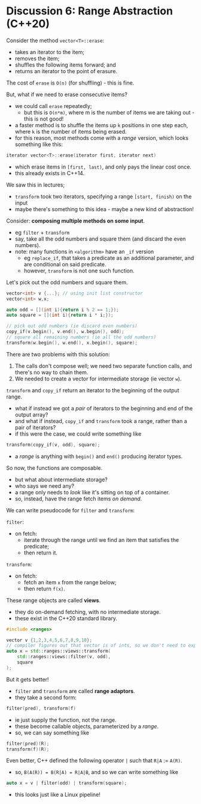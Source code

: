 # Discussion 6: Range Abstraction (C++20)

Consider the method `vector<T>::erase`:
- takes an iterator to the item;
- removes the item;
- shuffles the following items forward; and
- returns an iterator to the point of erasure.

The cost of `erase` is `O(n)` (for shuffling) - this is fine.

But, what if we need to erase consecutive items?
- we could call `erase` repeatedly;
    - but this is `O(n*m)`, where m is the number of items we are taking out - this is not good!
- a faster method is to shuffle the items up `k` positions in one step each, where `k` is the number of items being erased.
- for this reason, most methods come with a *range* version, which looks something like this:
```cpp
iterator vector<T>::erase(iterator first, iterator next)
```
- which erase items in `[first, last)`, and only pays the linear cost once.
- this already exists in C++14.

We saw this in lectures;
- `transform` took two iterators, specifying a range `[start, finish)` on the input
- maybe there's something to this idea - maybe a new kind of abstraction!

Consider: **composing multiple methods on some input**.
- eg `filter` + `transform`
- say, take all the odd numbers and square them (and discard the even numbers).
- note: many functions in `<algorithm>` have an `_if` version
    - eg `replace_if`, that takes a predicate as an additional parameter, and are conditional on said predicate.
    - however, `transform` is not one such function.

Let's pick out the odd numbers and square them.
```cpp
vector<int> v {...}; // using init list constructor
vector<int> w,x;

auto odd = [](int i){return i % 2 == 1;});
auto square = [](int i){return i * i;});

// pick out odd numbers (ie discard even numbers)
copy_if(v.begin(), v.end(), w.begin(), odd); 
// square all remaining numbers (ie all the odd numbers)
transform(w.begin(), w.end(), x.begin(), square);
```
There are two problems with this solution:
1. The calls don't compose well; we need two separate function calls, and there's no way to chain them.
2. We needed to create a vector for intermediate storage (ie vector `w`).

`transform` and `copy_if` return an iterator to the beginning of the output range.
- what if instead we got a *pair* of iterators to the beginning and end of the output array?
- and what if instead, `copy_if` and `transform` took a range, rather than a pair of iterators?
- if this were the case, we could write something like
```cpp
transform(copy_if(v, odd), square);
```
- a *range* is anything with `begin()` and `end()` producing iterator types.

So now, the functions are composable.
- but what about intermediate storage?
- who says we need any?
- a range only needs to *look* like it's sitting on top of a container.
- so, instead, have the range fetch items *on demand*.

We can write pseudocode for `filter` and `transform`:

`filter`:
- on fetch:
    - iterate through the range until we find an item that satisfies the predicate;
    - then return it.

`transform`:
- on fetch:
    - fetch an item `x` from the range below;
    - then return `f(x)`.

These range objects are called **views**.
- they do on-demand fetching, with no intermediate storage.
- these exist in the C++20 standard library.
```cpp
#include <ranges>

vector v {1,2,3,4,5,6,7,8,9,10};
// compiler figures out that vector is of ints, so we don't need to explicitly specify vector's type.
auto x = std::ranges::views::transform(
    std::ranges::views::filter(v, odd),
    square
);
```

But it gets better!
- `filter` and `transform` are called **range adaptors**.
- they take a second form:
```cpp
filter(pred), transform(f)
```
- ie just supply the function, not the range.
- these become callable objects, parameterized by a *range*.
- so, we can say something like
```cpp
filter(pred)(R);
transform(f)(R);
```
Even better, C++ defined the following operator `|` such that `R|A` := `A(R)`.
- so, `B(A(R)) = B(R|A) = R|A|B`, and so we can write something like
```cpp
auto x = v | filter(odd) | transform(square);
```
- this looks just like a Linux pipeline!

